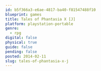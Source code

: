```yaml
---
id: b5f366a3-e6ae-4817-ba40-f81547488f10
blueprint: games
title: Tales of Phantasia X [J]
platform: playstation-portable
genre:
  - rpg
digital: false
physical: true
guide: false
pending: false
posted: 2014-02-11
slug: tales-of-phantasia-x-j
---
```

